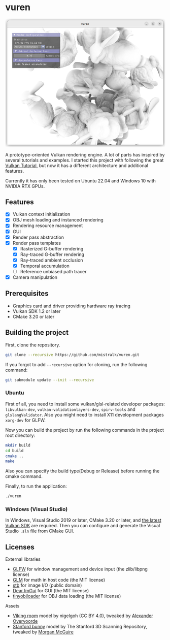 # vuren

![teaser](./docs/imgs/2023-01-26-01-54-58.png)

A prototype-oriented Vulkan rendering engine. A lot of parts has inspired by several tutorials and examples. I started this project with following the great [Vulkan Tutorial](https://vulkan-tutorial.com/), but now it has a different architecture and additional features.

Currently it has only been tested on Ubuntu 22.04 and Windows 10 with NVIDIA RTX GPUs.

## Features

- [x] Vulkan context initialization
- [x] OBJ mesh loading and instanced rendering
- [x] Rendering resource management
- [x] GUI
- [x] Render pass abstraction
- [x] Render pass templates
    - [x] Rasterized G-buffer rendering
    - [x] Ray-traced G-buffer rendering
    - [x] Ray-traced ambient occlusion
    - [x] Temporal accumulation
    - [ ] Reference unbiased path tracer
- [x] Camera manipulation

## Prerequisites

- Graphics card and driver providing hardware ray tracing
- Vulkan SDK 1.2 or later
- CMake 3.20 or later

## Building the project

First, clone the repository.

```bash
git clone --recursive https://github.com/mistralk/vuren.git
```

If you forgot to add `--recursive` option for cloning, run the following command:

```bash
git submodule update --init --recursive
```

### Ubuntu

First of all, you need to install some vulkan/glsl-related developer packages: `libvulkan-dev`, `vulkan-validationlayers-dev`, `spirv-tools` and `glslangValidator`. Also you might need to install X11 development packages `xorg-dev` for GLFW.

Now you can build the project by run the following commands in the project root directory:

```bash
mkdir build
cd build
cmake ..
make
```

Also you can specify the build type(Debug or Release) before running the cmake command.

Finally, to run the application:

```bash
./vuren
```

### Windows (Visual Studio)

In Windows, Visual Studio 2019 or later, CMake 3.20 or later, and [the latest Vulkan SDK](https://vulkan.lunarg.com/sdk/home) are required. Then you can configure and generate the Visual Studio `.sln` file from CMake GUI. 

## Licenses

External libraries
- [GLFW](https://github.com/glfw/glfw) for window management and device input (the zlib/libpng license)
- [GLM](https://github.com/g-truc/glm) for math in host code (the MIT license)
- [stb](https://github.com/nothings/stb) for image I/O (public domain)
- [Dear ImGui](https://github.com/ocornut/imgui) for GUI (the MIT license)
- [tinyobjloader](https://github.com/tinyobjloader/tinyobjloader) for OBJ data loading (the MIT license)

Assets
- [Viking room](https://sketchfab.com/3d-models/viking-room-a49f1b8e4f5c4ecf9e1fe7d81915ad38) model by nigelgoh (CC BY 4.0), tweaked by [Alexander Overvoorde](https://vulkan-tutorial.com/Loading_models)
- [Stanford bunny](http://www.graphics.stanford.edu/data/3Dscanrep/) model by The Stanford 3D Scanning Repository, tweaked by [Morgan McGuire](https://casual-effects.com/data/)